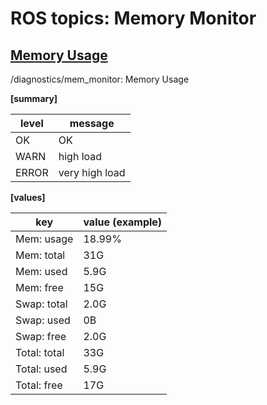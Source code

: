 # ROS topics: Memory Monitor

## <u>Memory Usage</u>

/diagnostics/mem_monitor: Memory Usage

<b>[summary]</b>

| level | message        |
| ----- | -------------- |
| OK    | OK             |
| WARN  | high load      |
| ERROR | very high load |

<b>[values]</b>

| key          | value (example) |
| ------------ | --------------- |
| Mem: usage   | 18.99%          |
| Mem: total   | 31G             |
| Mem: used    | 5.9G            |
| Mem: free    | 15G             |
| Swap: total  | 2.0G            |
| Swap: used   | 0B              |
| Swap: free   | 2.0G            |
| Total: total | 33G             |
| Total: used  | 5.9G            |
| Total: free  | 17G             |
